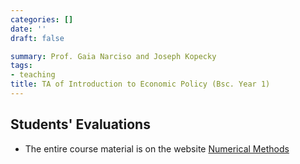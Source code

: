```yaml
---
categories: []
date: ''
draft: false

summary: Prof. Gaia Narciso and Joseph Kopecky
tags:
- teaching
title: TA of Introduction to Economic Policy (Bsc. Year 1)
---
```



## Students' Evaluations

* The entire course material is on the website [Numerical Methods](https://floswald.github.io/NumericalMethods/)

